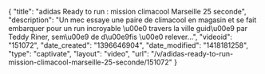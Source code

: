 {
    "title": "adidas Ready to run : mission climacool Marseille 25 seconde",
    "description": "Un mec essaye une paire de climacool en magasin et se fait embarquer pour un run incroyable \u00e0 travers la ville guid\u00e9 par Teddy Riner, sem\u00e9 de d\u00e9fis \u00e0 relever...",
    "videoid": "151072",
    "date_created": "1396646904",
    "date_modified": "1418181258",
    "type": "captivate",
    "layout": "video",
    "url": "\/v\/adidas-ready-to-run-mission-climacool-marseille-25-seconde\/151072"
}